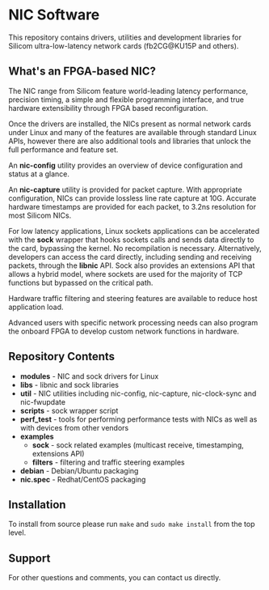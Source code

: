 NIC Software
===============
This repository contains drivers, utilities and development libraries for Silicom ultra-low-latency network cards (fb2CG@KU15P and others). 

What's an FPGA-based NIC?
-----------------
The NIC range from Silicom feature world-leading latency performance, precision timing, a simple and flexible programming interface, and true hardware extensibility through FPGA based reconfiguration.

Once the drivers are installed, the NICs present as normal network cards under Linux and many of the features are available through standard Linux APIs, however there are also additional tools and libraries that unlock the full performance and feature set.

An **nic-config** utility provides an overview of device configuration and status at a glance.

An **nic-capture** utility is provided for packet capture.  With appropriate configuration, NICs can provide lossless line rate capture at 10G.  Accurate hardware timestamps are provided for each packet, to 3.2ns resolution for most Silicom NICs.

For low latency applications, Linux sockets applications can be accelerated with the **sock** wrapper that hooks sockets calls and sends data directly to the card, bypassing the kernel.  No recompilation is necessary.  Alternatively, developers can access the card directly, including sending and receiving packets, through the **libnic** API.  Sock also provides an extensions API that allows a hybrid model, where sockets are used for the majority of TCP functions but bypassed on the critical path.

Hardware traffic filtering and steering features are available to reduce host application load.

Advanced users with specific network processing needs can also program the onboard FPGA to develop custom network functions in hardware.

Repository Contents
-------------------
- **modules** - NIC and sock drivers for Linux
- **libs** - libnic and sock libraries
- **util** - NIC utilities including nic-config, nic-capture, nic-clock-sync and nic-fwupdate
- **scripts** - sock wrapper script
- **perf_test** - tools for performing performance tests with NICs as well as with devices from other vendors
- **examples** 
	- **sock** - sock related examples (multicast receive, timestamping, extensions API)
	- **filters** - filtering and traffic steering examples
- **debian** - Debian/Ubuntu packaging
- **nic.spec** - Redhat/CentOS packaging

Installation
------------
To install from source please run ``make`` and ``sudo make install`` from the top level.

Support
-------
For other questions and comments, you can contact us directly.

